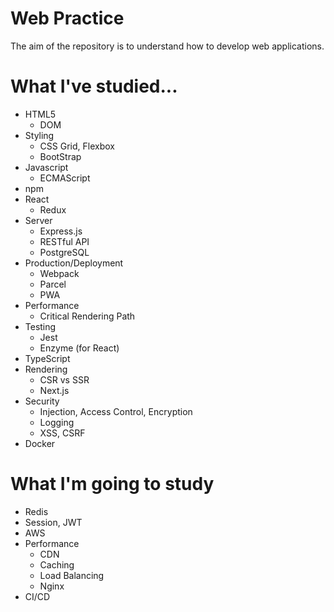 # Web Practice
The aim of the repository is to understand how to develop web applications.

# What I've studied...
* HTML5
  * DOM
* Styling
  * CSS Grid, Flexbox
  * BootStrap
* Javascript
  * ECMAScript
* npm
* React
  * Redux
* Server
  * Express.js
  * RESTful API
  * PostgreSQL
* Production/Deployment
  * Webpack
  * Parcel
  * PWA
* Performance
  * Critical Rendering Path
* Testing
  * Jest
  * Enzyme (for React)
* TypeScript
* Rendering
  * CSR vs SSR
  * Next.js
* Security
  * Injection, Access Control, Encryption
  * Logging
  * XSS, CSRF
* Docker

# What I'm going to study
* Redis
* Session, JWT
* AWS
* Performance
  * CDN
  * Caching
  * Load Balancing
  * Nginx
* CI/CD
